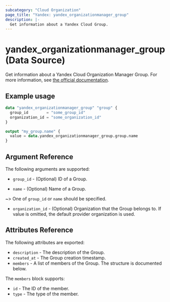 ```yaml
---
subcategory: "Cloud Organization"
page_title: "Yandex: yandex_organizationmanager_group"
description: |-
  Get information about a Yandex Cloud Group.
---
```


# yandex_organizationmanager_group (Data Source)

Get information about a Yandex Cloud Organization Manager Group. For more information, see [the official documentation](https://yandex.cloud/docs/organization/manage-groups).

## Example usage

```terraform
data "yandex_organizationmanager_group" "group" {
  group_id        = "some_group_id"
  organization_id = "some_organization_id"
}

output "my_group.name" {
  value = data.yandex_organizationmanager_group.group.name
}
```

## Argument Reference

The following arguments are supported:

* `group_id` - (Optional) ID of a Group.

* `name` - (Optional) Name of a Group.

~> One of `group_id` or `name` should be specified.

* `organization_id` - (Optional) Organization that the Group belongs to. If value is omitted, the default provider organization is used.

## Attributes Reference

The following attributes are exported:

* `description` - The description of the Group.
* `created_at` - The Group creation timestamp.
* `members` - A list of members of the Group. The structure is documented below.

The `members` block supports:
* `id` - The ID of the member.
* `type` - The type of the member.
